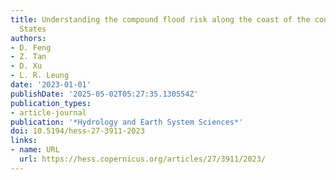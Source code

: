 ```yaml
---
title: Understanding the compound flood risk along the coast of the contiguous United
  States
authors:
- D. Feng
- Z. Tan
- D. Xu
- L. R. Leung
date: '2023-01-01'
publishDate: '2025-05-02T05:27:35.130554Z'
publication_types:
- article-journal
publication: '*Hydrology and Earth System Sciences*'
doi: 10.5194/hess-27-3911-2023
links:
- name: URL
  url: https://hess.copernicus.org/articles/27/3911/2023/
---
```


